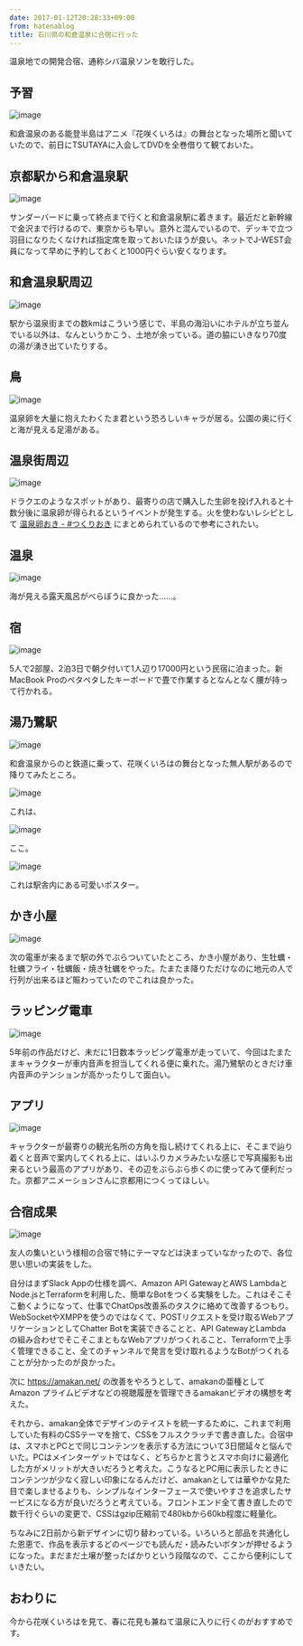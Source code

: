 ```yaml
---
date: 2017-01-12T20:28:33+09:00
from: hatenablog
title: 石川県の和倉温泉に合宿に行った
---
```


<p>温泉地での開発合宿、通称シバ温泉ソンを敢行した。</p>

<h2>予習</h2>

<p><img src="https://cloud.githubusercontent.com/assets/111689/21886534/8a4e96de-d8ff-11e6-86ea-94fe60c71c3f.png" alt="image"></p>

<p>和倉温泉のある能登半島はアニメ『花咲くいろは』の舞台となった場所と聞いていたので、前日にTSUTAYAに入会してDVDを全巻借りて観ておいた。</p>

<h2>京都駅から和倉温泉駅</h2>

<p><img src="https://cloud.githubusercontent.com/assets/111689/21886620/fd8a8ed2-d8ff-11e6-8079-302d5fd93dcd.png" alt="image"></p>

<p>サンダーバードに乗って終点まで行くと和倉温泉駅に着きます。最近だと新幹線で金沢まで行けるので、東京からも早い。意外と混んでいるので、デッキで立つ羽目になりたくなければ指定席を取っておいたほうが良い。ネットでJ-WEST会員になって早めに予約しておくと1000円ぐらい安くなります。</p>

<h2>和倉温泉駅周辺</h2>

<p><img src="https://cloud.githubusercontent.com/assets/111689/21886709/4e74973e-d900-11e6-9c38-7efc94e6fcdd.png" alt="image"></p>

<p>駅から温泉街までの数kmはこういう感じで、半島の海沿いにホテルが立ち並んでいる以外は、なんというかこう、土地が余っている。道の脇にいきなり70度の湯が湧き出ていたりする。</p>

<h2>鳥</h2>

<p><img src="https://cloud.githubusercontent.com/assets/111689/21886787/960a6164-d900-11e6-9665-0b34145d221e.png" alt="image"></p>

<p>温泉卵を大量に抱えたわくたま君という恐ろしいキャラが居る。公園の奥に行くと海が見える足湯がある。</p>

<h2>温泉街周辺</h2>

<p><img src="https://cloud.githubusercontent.com/assets/111689/21886848/d39f0f48-d900-11e6-9483-5557e8859aaa.png" alt="image"></p>

<p>ドラクエのようなスポットがあり、最寄りの店で購入した生卵を投げ入れると十数分後に温泉卵が得られるというイベントが発生する。火を使わないレシピとして <a href="http://tsukurioki.hatenablog.com/entry/2017/01/07/204237">温泉卵おき - #つくりおき</a> にまとめられているので参考にされたい。</p>

<h2>温泉</h2>

<p><img src="https://cloud.githubusercontent.com/assets/111689/21888300/fdaffa6c-d906-11e6-8203-de5db7834a1d.png" alt="image"></p>

<p>海が見える露天風呂がべらぼうに良かった……。</p>

<h2>宿</h2>

<p><img src="https://cloud.githubusercontent.com/assets/111689/21886964/4455d74e-d901-11e6-84f0-7fde87db4da4.png" alt="image"></p>

<p>5人で2部屋、2泊3日で朝夕付いて1人辺り17000円という民宿に泊まった。新MacBook Proのペタペタしたキーボードで畳で作業するとなんとなく腰が持って行かれる。</p>

<h2>湯乃鷺駅</h2>

<p><img src="https://cloud.githubusercontent.com/assets/111689/21887460/4b02d716-d903-11e6-91a5-4d16cc336855.png" alt="image"></p>

<p>和倉温泉からのと鉄道に乗って、花咲くいろはの舞台となった無人駅があるので降りてみたところ。</p>

<p><img src="https://cloud.githubusercontent.com/assets/111689/21887026/9b607b20-d901-11e6-9afa-4347b7fea910.png" alt="image"></p>

<p>これは、</p>

<p><img src="https://cloud.githubusercontent.com/assets/111689/21887482/62a66d4c-d903-11e6-9fa3-079efa1e2bc9.png" alt="image"></p>

<p>ここ。</p>

<p><img src="https://cloud.githubusercontent.com/assets/111689/21887116/f40bad08-d901-11e6-924d-e5cd578df1c9.png" alt="image"></p>

<p>これは駅舎内にある可愛いポスター。</p>

<h2>かき小屋</h2>

<p><img src="https://cloud.githubusercontent.com/assets/111689/21887330/d9b80c98-d902-11e6-86c2-3f1939804720.png" alt="image"></p>

<p>次の電車が来るまで駅の外でぶらついていたところ、かき小屋があり、生牡蠣・牡蠣フライ・牡蠣飯・焼き牡蠣をやった。たまたま降りただけなのに地元の人で行列が出来るほど賑わっていたのでこれは良かった。</p>

<h2>ラッピング電車</h2>

<p><img src="https://cloud.githubusercontent.com/assets/111689/21887523/9cf119de-d903-11e6-8211-7c083a39c089.png" alt="image"></p>

<p>5年前の作品だけど、未だに1日数本ラッピング電車が走っていて、今回はたまたまキャラクターが車内音声を担当してくれる便に乗れた。湯乃鷺駅のときだけ車内音声のテンションが高かったりして面白い。</p>

<h2>アプリ</h2>

<p><img src="https://cloud.githubusercontent.com/assets/111689/21887573/cfc9a560-d903-11e6-8650-03c6a81dccb0.png" alt="image"></p>

<p>キャラクターが最寄りの観光名所の方角を指し続けてくれる上に、そこまで辿り着くと音声で案内してくれる上に、はいふりカメラみたいな感じで写真撮影も出来るという最高のアプリがあり、その辺をぶらぶら歩くのに使ってみて便利だった。京都アニメーションさんに京都用につくってほしい。</p>

<h2>合宿成果</h2>

<p><img src="https://cloud.githubusercontent.com/assets/111689/21888432/9e209fb0-d907-11e6-8df6-37942888c92a.png" alt="image"></p>

<p>友人の集いという様相の合宿で特にテーマなどは決まっていなかったので、各位思い思いの実装をした。</p>

<p>自分はまずSlack Appの仕様を調べ、Amazon API GatewayとAWS LambdaとNode.jsとTerraformを利用した、簡単なBotをつくる実験をした。これはそこそこ動くようになって、仕事でChatOps改善系のタスクに絡めて改善するつもり。WebSocketやXMPPを使うのではなくて、POSTリクエストを受け取るWebアプリケーションとしてChatter Botを実装できることと、API GatewayとLambdaの組み合わせでそこそこまともなWebアプリがつくれること、Terraformで上手く管理できること、全てのチャンネルで発言を受け取れるようなBotがつくれることが分かったのが良かった。</p>

<p>次に <a href="https://amakan.net/">https://amakan.net/</a> の改善をやろうとして、amakanの亜種としてAmazon プライムビデオなどの視聴履歴を管理できるamakanビデオの構想を考えた。</p>

<p>それから、amakan全体でデザインのテイストを統一するために、これまで利用していた有料のCSSテーマを捨て、CSSをフルスクラッチで書き直した。合宿中は、スマホとPCとで同じコンテンツを表示する方法について3日間延々と悩んでいた。PCはメインターゲットではなく、どちらかと言うとスマホ向けに最適化した方がメリットが大きいだろうと考えた。こうなるとPC用に表示したときにコンテンツが少なく寂しい印象になるんだけど、amakanとしては華やかな見た目で楽しませるよりも、シンプルなインターフェースで使いやすさを追求したサービスになる方が良いだろうと考えている。フロントエンド全て書き直したので数千行ぐらいの変更で、CSSはgzip圧縮前で480kbから60kb程度に軽量化。</p>

<p>ちなみに2日前から新デザインに切り替わっている。いろいろと部品を共通化した恩恵で、作品を表示するどのページでも読んだ・読みたいボタンが押せるようになった。まだまだ土壌が整ったばかりという段階なので、ここから便利にしていきたい。</p>

<h2>おわりに</h2>

<p>今から花咲くいろはを見て、春に花見も兼ねて温泉に入りに行くのがおすすめです。</p>

